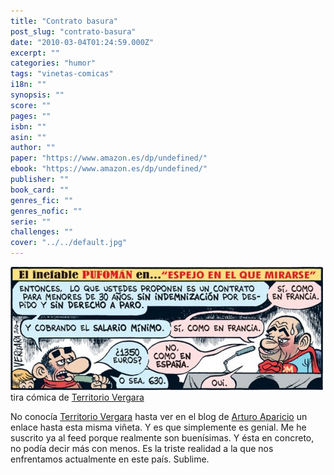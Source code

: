 ```yaml
---
title: "Contrato basura"
post_slug: "contrato-basura"
date: "2010-03-04T01:24:59.000Z"
excerpt: ""
categories: "humor"
tags: "vinetas-comicas"
i18n: ""
synopsis: ""
score: ""
pages: ""
isbn: ""
asin: ""
author: ""
paper: "https://www.amazon.es/dp/undefined/"
ebook: "https://www.amazon.es/dp/undefined/"
publisher: ""
book_card: ""
genres_fic: ""
genres_nofic: ""
serie: ""
challenges: ""
cover: "../../default.jpg"
---
```


[![](images/contrato-basura-500x197.jpg "Contrato basura")](http://fjp.es/wp-content/uploads/contrato-basura.jpg)  
tira cómica de [Territorio Vergara](http://blogs.publico.es/vergara/1902/contrato-basura/)

No conocía [Territorio Vergara](http://blogs.publico.es/vergara/) hasta ver en el blog de [Arturo Aparicio](http://arturoaparicio.com/nuevos-contratos-basura/) un enlace hasta esta misma viñeta. Y es que simplemente es genial. Me he suscrito ya al feed porque realmente son buenísimas. Y ésta en concreto, no podía decir más con menos. Es la triste realidad a la que nos enfrentamos actualmente en este país. Sublime.
